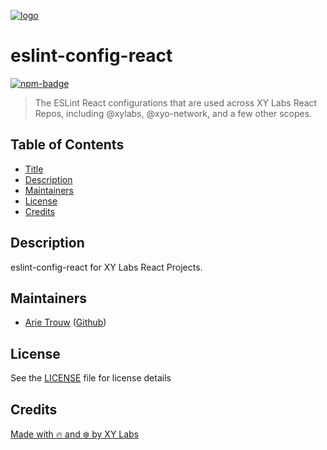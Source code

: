 [![logo][]](https://xylabs.com)

# eslint-config-react

[![npm-badge][]][npm-link]

> The ESLint React configurations that are used across XY Labs React Repos,
> including @xylabs, @xyo-network, and a few other scopes.

## Table of Contents

-   [Title](#eslint-config-react)
-   [Description](#description)
-   [Maintainers](#maintainers)
-   [License](#license)
-   [Credits](#credits)

## Description

eslint-config-react for XY Labs React Projects.

## Maintainers

-   [Arie Trouw](https://arietrouw.com) ([Github](https://github.com/arietrouw))

## License

See the [LICENSE](LICENSE) file for license details

## Credits

[Made with 🔥 and ❄️ by XY Labs](https://xylabs.com)

[logo]: https://cdn.xy.company/img/brand/XYPersistentCompany_Logo_Icon_Colored.svg

[npm-badge]: https://img.shields.io/npm/v/@xylabs/eslint-config.svg
[npm-link]: https://www.npmjs.com/package/@xylabs/eslint-config
